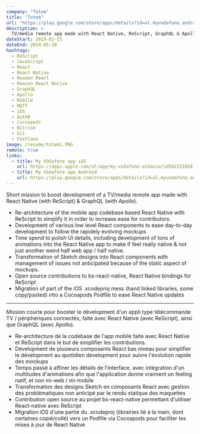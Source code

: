 ```yaml
---
company: "Totem"
title: "Totem"
url: "https://play.google.com/store/apps/details?id=al.myvodafone.android&hl=sq&gl=US"
description: >
  TV/media remote app made with React Native, ReScript, GraphQL & Apollo
dateStart: 2019-02-25
dateEnd: 2019-05-10
hashtags:
  - ReScript
  - JavaScript
  - React
  - React Native
  - Reason React
  - Reason React Native
  - GraphQL
  - Apollo
  - Mobile
  - MQTT
  - iOS
  - Auth0
  - Cocoapods
  - Bitrise
  - Git
  - Fastlane
image: /resume/totem1.PNG
remote: true
links:
  - title: My VOdafone app iOS
    url: https://apps.apple.com/al/app/my-vodafone-albania/id562221028
  - title: My Vodafone app Android
    url: https://play.google.com/store/apps/details?id=al.myvodafone.android&hl=sq&gl=US
---
```


Short mission to boost development of a TV/media remote app made with React
Native (with ReScript) & GraphQL (with Apollo).

- Re-architecture of the mobile app codebase based React Native with ReScript to
  simplify it in order to increase ease for contributors.
- Development of various low level React components to ease day-to-day
  development to follow the rapidely evolving mockups
- Time spend to polish UI details, including development of tons of animations
  into the React Native app to make if feel really native & not just another
  weird half web app / half native.
- Transformation of Sketch designs into React components with management of
  issues not anticipated because of the static aspect of mockups.
- Open source contributions to bs-react-native, React Native bindings for
  ReScript
- Migration of part of the iOS .xcodeproj mess (hand linked libraries, some
  copy/pasted) into a Cocoapods Podfile to ease React Native updates

---

Mission courte pour booster le dévelopment d'un appli type télécommande TV /
périphériques connectés, faite avec React Native (avec ReScript), ainsi que
GraphQL (avec Apollo).

- Re-architecture de la codebase de l'app mobile faite avec React Native et
  ReScript dans le but de simplifier les contributions.
- Dévelopment de plusieurs composants React bas niveau pour simplifier le
  dévelopment au quotidien development pour suivre l'évolution rapide des
  mockups
- Temps passé à affiner les détails de l'interface, avec intégration d'un
  multitudes d'animations afin que l'application donne vraiment un feeling
  natif, et non mi-web / mi-mobile
- Transformation des designs Sketch en composants React avec gestion des
  problématiques non anticipé par le rendu statique des maquettes
- Contribution open source au projet bs-react-native permettant d'utiliser
  React-native avec ReScript
- Migration iOS d'une partie du .xcodeproj (librairies lié à la main, dont
  certaines copié/collé) vers un Podfile via Cocoapods pour faciliter les mises
  à jour de React Native
